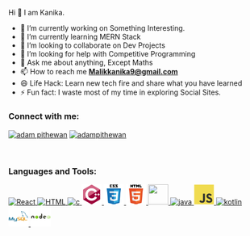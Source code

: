  Hi 👋 I am Kanika.

- 🔭 I’m currently working on Something Interesting.
- 🌱 I’m currently learning MERN Stack
- 👯 I’m looking to collaborate on Dev Projects
- 🤔 I’m looking for help with Competitive Programming
- 💬 Ask me about  anything, Except Maths 
-  📫 How to reach me **Malikkanika9@gmail.com**
- 😄 Life Hack: Learn new tech fire and share what you have learned
- ⚡ Fun fact: I waste most of my time in exploring Social Sites.


<h3 align="left">Connect with me:</h3>
<p align="left">
  <a href="https://www.linkedin.com/in/kanika-3a29bbb3//" target="blank"><img align="center"
      src="https://raw.githubusercontent.com/rahuldkjain/github-profile-readme-generator/master/src/images/icons/Social/linked-in-alt.svg"
      alt="adam pithewan" height="30" width="40" /></a>
  <a href="https://twitter.com/kanika563452911" target="blank"><img align="center"
      src="https://raw.githubusercontent.com/rahuldkjain/github-profile-readme-generator/master/src/images/icons/Social/twitter.svg"
      alt="adampithewan" height="30" width="40" /></a>
</p>

<br>

<h3 align="left">Languages and Tools:</h3>
<p align="left"> <a href="https://reactjs.org/" target="_blank" rel="noreferrer"> <img
      src="https://res.cloudinary.com/practicaldev/image/fetch/s--goETGOXU--/c_limit%2Cf_auto%2Cfl_progressive%2Cq_66%2Cw_880/https://dev-to-uploads.s3.amazonaws.com/i/x3x5w638kkixi9s3h3vw.gif"
      alt="React" width="40" height="40" /> </a> <a href="https://html.com/" target="_blank" rel="noreferrer">
    <img src="https://pixelmechanics.com.sg/wp-content/uploads/2019/06/html5-logo-for-web-development.png"
      alt="HTML" width="40" height="40" /> </a> <a href="https://www.javascript.com/" target="_blank"
    rel="noreferrer"> <img src="https://www.javascript.com/etc/clientlibs/pluralsight/main/images/js-logo.png"
      alt="c" width="40" height="40" /> </a> <a href="https://www.w3schools.com/cpp/" target="_blank" rel="noreferrer">
    <img src="https://raw.githubusercontent.com/devicons/devicon/master/icons/cplusplus/cplusplus-original.svg"
      alt="cplusplus" width="40" height="40" /> </a> <a href="https://www.w3schools.com/css/" target="_blank"
    rel="noreferrer"> <img
      src="https://raw.githubusercontent.com/devicons/devicon/master/icons/css3/css3-original-wordmark.svg" alt="css3"
      width="40" height="40" /> </a> <a href="https://www.w3.org/html/" target="_blank" rel="noreferrer"> <img
      src="https://raw.githubusercontent.com/devicons/devicon/master/icons/html5/html5-original-wordmark.svg"
      alt="html5" width="40" height="40" /> </a> <a href="https://nodejs.org/en/"
    target="_blank" rel="noreferrer"> <img
      src="https://nodejs.org/static/images/logo.svg" width="40"
      height="40" /> </a> <a href="https://www.mongodb.com/try/download/community" target="_blank" rel="noreferrer"> <img
      src="https://webimages.mongodb.com/_com_assets/cms/kuyjf3vea2hg34taa-horizontal_default_slate_blue.svg?auto=format%252Ccompress" alt="java" width="40"
      height="40" /> </a> <a href="https://developer.mozilla.org/en-US/docs/Web/JavaScript" target="_blank"
    rel="noreferrer"> <img
      src="https://raw.githubusercontent.com/devicons/devicon/master/icons/javascript/javascript-original.svg"
      alt="javascript" width="40" height="40" /> </a> <a href="https://kotlinlang.org" target="_blank" rel="noreferrer">
    <img src="https://www.vectorlogo.zone/logos/kotlinlang/kotlinlang-icon.svg" alt="kotlin" width="40" height="40" />
  </a> <a href="https://www.mysql.com/" target="_blank" rel="noreferrer"> <img
      src="https://raw.githubusercontent.com/devicons/devicon/master/icons/mysql/mysql-original-wordmark.svg"
      alt="mysql" width="40" height="40" /> </a> </a> <a href="https://nodejs.org" target="_blank" rel="noreferrer"> <img
      src="https://raw.githubusercontent.com/devicons/devicon/master/icons/nodejs/nodejs-original-wordmark.svg"
      alt="nodejs" width="40" height="40" /> </a></p>

<br>

